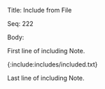 Title:  Include from File

Seq:    222

Body: 

First line of including Note. 

{:include:includes/included.txt}

Last line of including Note.
